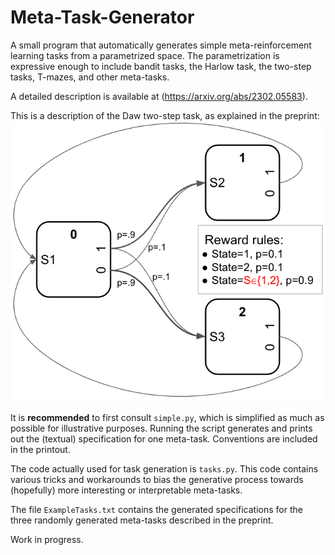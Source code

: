 # Meta-Task-Generator

A small program that automatically generates simple meta-reinforcement learning
tasks from a parametrized space. The parametrization is expressive enough to
include bandit tasks, the Harlow  task, the two-step tasks, T-mazes, and other
meta-tasks.

A detailed description is available at (https://arxiv.org/abs/2302.05583). 

This is a description of the Daw two-step task, as explained in the preprint:
![Image of the two-step meta-task from the preprint](https://github.com/ThomasMiconi/Meta-Task-Generator/blob/main/twostep.png)



It is **recommended** to first consult `simple.py`, which is simplified as much as
possible for illustrative purposes. Running the script generates and prints out
the (textual) specification for one meta-task. Conventions are included in the printout. 

The code actually used for task generation is `tasks.py`. This code contains
various tricks and workarounds to bias the generative process towards
(hopefully) more interesting or interpretable meta-tasks.

The file `ExampleTasks.txt` contains the generated specifications for the three
randomly generated meta-tasks described in the preprint.

Work in progress.
